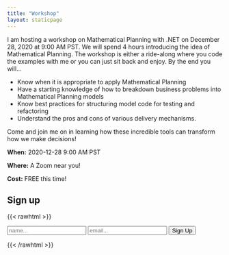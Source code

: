 ```yaml
---
title: "Workshop"
layout: staticpage
---
```


I am hosting a workshop on Mathematical Planning with .NET on December 28, 2020 at 9:00 AM PST. We will spend 4 hours introducing the idea of Mathematical Planning. The workshop is either a ride-along where you code the examples with me or you can just sit back and enjoy. By the end you will...

- Know when it is appropriate to apply Mathematical Planning
- Have a starting knowledge of how to breakdown business problems into Mathematical Planning models
- Know best practices for structuring model code for testing and refactoring
- Understand the pros and cons of various delivery mechanisms.

Come and join me on in learning how these incredible tools can transform how we make decisions!

**When:** 2020-12-28 9:00 AM PST

**Where:** A Zoom near you!

**Cost:** FREE this time!

## Sign up

{{< rawhtml >}}
<div >
<form action="https://getform.io/f/f3d3432f-98c3-4be1-98b7-b8ec87854c9b" method="POST">

  <input type="text" name="name" placeholder="name..." >
  <input type="email" name="email" placeholder="email...">
  <span>
  <button class="btn" type="submit">Sign Up</button>

{{< /rawhtml >}}